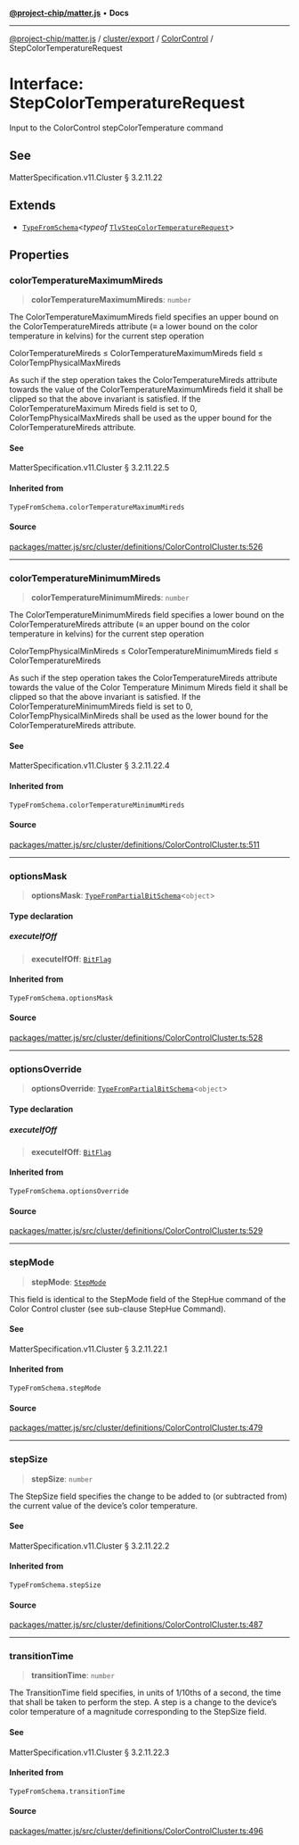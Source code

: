 [**@project-chip/matter.js**](../../../../../README.md) • **Docs**

***

[@project-chip/matter.js](../../../../../modules.md) / [cluster/export](../../../README.md) / [ColorControl](../README.md) / StepColorTemperatureRequest

# Interface: StepColorTemperatureRequest

Input to the ColorControl stepColorTemperature command

## See

MatterSpecification.v11.Cluster § 3.2.11.22

## Extends

- [`TypeFromSchema`](../../../../../tlv/export/README.md#typefromschemas)\<*typeof* [`TlvStepColorTemperatureRequest`](../README.md#tlvstepcolortemperaturerequest)\>

## Properties

### colorTemperatureMaximumMireds

> **colorTemperatureMaximumMireds**: `number`

The ColorTemperatureMaximumMireds field specifies an upper bound on the ColorTemperatureMireds attribute (≡
a lower bound on the color temperature in kelvins) for the current step operation

ColorTemperatureMireds ≤ ColorTemperatureMaximumMireds field ≤ ColorTempPhysicalMaxMireds

As such if the step operation takes the ColorTemperatureMireds attribute towards the value of the
ColorTemperatureMaximumMireds field it shall be clipped so that the above invariant is satisfied. If the
ColorTemperatureMaximum Mireds field is set to 0, ColorTempPhysicalMaxMireds shall be used as the upper
bound for the ColorTemperatureMireds attribute.

#### See

MatterSpecification.v11.Cluster § 3.2.11.22.5

#### Inherited from

`TypeFromSchema.colorTemperatureMaximumMireds`

#### Source

[packages/matter.js/src/cluster/definitions/ColorControlCluster.ts:526](https://github.com/project-chip/matter.js/blob/7a8cbb56b87d4ccf34bec5a9a95ab40a1711324f/packages/matter.js/src/cluster/definitions/ColorControlCluster.ts#L526)

***

### colorTemperatureMinimumMireds

> **colorTemperatureMinimumMireds**: `number`

The ColorTemperatureMinimumMireds field specifies a lower bound on the ColorTemperatureMireds attribute (≡
an upper bound on the color temperature in kelvins) for the current step operation

ColorTempPhysicalMinMireds ≤ ColorTemperatureMinimumMireds field ≤ ColorTemperatureMireds

As such if the step operation takes the ColorTemperatureMireds attribute towards the value of the Color
Temperature Minimum Mireds field it shall be clipped so that the above invariant is satisfied. If the
ColorTemperatureMinimumMireds field is set to 0, ColorTempPhysicalMinMireds shall be used as the lower bound
for the ColorTemperatureMireds attribute.

#### See

MatterSpecification.v11.Cluster § 3.2.11.22.4

#### Inherited from

`TypeFromSchema.colorTemperatureMinimumMireds`

#### Source

[packages/matter.js/src/cluster/definitions/ColorControlCluster.ts:511](https://github.com/project-chip/matter.js/blob/7a8cbb56b87d4ccf34bec5a9a95ab40a1711324f/packages/matter.js/src/cluster/definitions/ColorControlCluster.ts#L511)

***

### optionsMask

> **optionsMask**: [`TypeFromPartialBitSchema`](../../../../../schema/export/README.md#typefrompartialbitschemat)\<`object`\>

#### Type declaration

##### executeIfOff

> **executeIfOff**: [`BitFlag`](../../../../../schema/export/README.md#bitflag)

#### Inherited from

`TypeFromSchema.optionsMask`

#### Source

[packages/matter.js/src/cluster/definitions/ColorControlCluster.ts:528](https://github.com/project-chip/matter.js/blob/7a8cbb56b87d4ccf34bec5a9a95ab40a1711324f/packages/matter.js/src/cluster/definitions/ColorControlCluster.ts#L528)

***

### optionsOverride

> **optionsOverride**: [`TypeFromPartialBitSchema`](../../../../../schema/export/README.md#typefrompartialbitschemat)\<`object`\>

#### Type declaration

##### executeIfOff

> **executeIfOff**: [`BitFlag`](../../../../../schema/export/README.md#bitflag)

#### Inherited from

`TypeFromSchema.optionsOverride`

#### Source

[packages/matter.js/src/cluster/definitions/ColorControlCluster.ts:529](https://github.com/project-chip/matter.js/blob/7a8cbb56b87d4ccf34bec5a9a95ab40a1711324f/packages/matter.js/src/cluster/definitions/ColorControlCluster.ts#L529)

***

### stepMode

> **stepMode**: [`StepMode`](../enumerations/StepMode.md)

This field is identical to the StepMode field of the StepHue command of the Color Control cluster (see
sub-clause StepHue Command).

#### See

MatterSpecification.v11.Cluster § 3.2.11.22.1

#### Inherited from

`TypeFromSchema.stepMode`

#### Source

[packages/matter.js/src/cluster/definitions/ColorControlCluster.ts:479](https://github.com/project-chip/matter.js/blob/7a8cbb56b87d4ccf34bec5a9a95ab40a1711324f/packages/matter.js/src/cluster/definitions/ColorControlCluster.ts#L479)

***

### stepSize

> **stepSize**: `number`

The StepSize field specifies the change to be added to (or subtracted from) the current value of the
device’s color temperature.

#### See

MatterSpecification.v11.Cluster § 3.2.11.22.2

#### Inherited from

`TypeFromSchema.stepSize`

#### Source

[packages/matter.js/src/cluster/definitions/ColorControlCluster.ts:487](https://github.com/project-chip/matter.js/blob/7a8cbb56b87d4ccf34bec5a9a95ab40a1711324f/packages/matter.js/src/cluster/definitions/ColorControlCluster.ts#L487)

***

### transitionTime

> **transitionTime**: `number`

The TransitionTime field specifies, in units of 1/10ths of a second, the time that shall be taken to perform
the step. A step is a change to the device’s color temperature of a magnitude corresponding to the StepSize
field.

#### See

MatterSpecification.v11.Cluster § 3.2.11.22.3

#### Inherited from

`TypeFromSchema.transitionTime`

#### Source

[packages/matter.js/src/cluster/definitions/ColorControlCluster.ts:496](https://github.com/project-chip/matter.js/blob/7a8cbb56b87d4ccf34bec5a9a95ab40a1711324f/packages/matter.js/src/cluster/definitions/ColorControlCluster.ts#L496)
